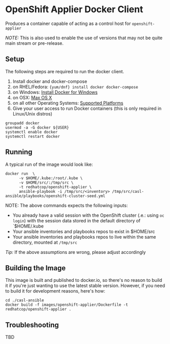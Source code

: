 OpenShift Applier Docker Client
===============================

Produces a container capable of acting as a control host for `openshift-applier`

*NOTE:* This is also used to enable the use of versions that may not be quite main stream or pre-release.


## Setup

The following steps are required to run the docker client.

1. Install docker and docker-compose
  1. on RHEL/Fedora: ```{yum/dnf} install docker docker-compose```
  2. on Windows: [Install Docker for Windows](https://docs.docker.com/windows/step_one/)
  3. on OSX: [Max OS X](https://docs.docker.com/installation/mac/)
  4. on all other Operating Systems: [Supported Platforms](https://docs.docker.com/installation/)
2. Give your user access to run Docker containers (this is only required in Linux/Unix distros)
```
groupadd docker
usermod -a -G docker ${USER}
systemctl enable docker
systemctl restart docker
```

## Running

A typical run of the image would look like:

```
docker run  \ 
      -v $HOME/.kube:/root/.kube \
      -v $HOME/src/:/tmp/src \
      -t redhatcop/openshift-applier \
      ansible-playbook -i /tmp/src/<inventory> /tmp/src/casl-ansible/playbooks/openshift-cluster-seed.yml
```

NOTE: The above commands expects the following inputs:
* You already have a valid session with the OpenShift cluster (.e.: using `oc login`) with the session data stored in the default directory of `$HOME/.kube
* Your ansible inventories and playbooks repos to exist in $HOME/src
* Your ansible inventories and playbooks repos to live within the same directory, mounted at `/tmp/src`

*Tip:* If the above assumptions are wrong, please adjust accordingly

## Building the Image

This image is built and published to docker.io, so there's no reason to build it if you're just wanting to use the latest stable version. However, if you need to build it for development reasons, here's how:

```
cd ./casl-ansible
docker build -f images/openshift-applier/Dockerfile -t redhatcop/openshift-applier .
```

## Troubleshooting

TBD
